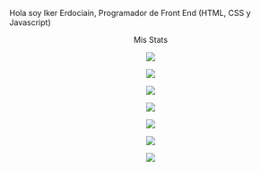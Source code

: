 Hola soy Iker Erdociain, Programador de Front End (HTML, CSS y Javascript)

<p align="center">Mis Stats</p>

<p align="center">
 <img src="https://streak-stats.demolab.com?user=IkerOwO&theme=calm&border_radius=15&date_format=M%20j%5B%2C%20Y%5D"/>

<p align="center">
 <img src="https://github-readme-stats-eight-theta.vercel.app/api/top-langs/?username=IkerOwO&layout=compact&langs_count=8&theme=blueberry&locale=en"/>
<p align="center">
    <img src="https://github-readme-activity-graph.vercel.app/graph?username=IkerOwO&theme=modern-lilac"/>

 <p align="center">
 <img src="https://github-readme-stats.vercel.app/api/pin/?username=IkerOwO&repo=Mi-Web"/>

<p align="center">
<img src="![HTML5](https://img.shields.io/badge/html5-%23E34F26.svg?style=for-the-badge&logo=html5&logoColor=white)"/>

<p align="center">
<img src="![JavaScript](https://img.shields.io/badge/javascript-%23323330.svg?style=for-the-badge&logo=javascript&logoColor=%23F7DF1E)"/>

<p align="center">
<img src="![CSS3](https://img.shields.io/badge/css3-%231572B6.svg?style=for-the-badge&logo=css3&logoColor=white)"/>
